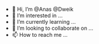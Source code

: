 - 👋 Hi, I’m @Anas @Dweik
- 👀 I’m interested in ...
- 🌱 I’m currently learning ...
- 💞️ I’m looking to collaborate on ...
- 📫 How to reach me ...

<!---
AnasDw/AnasDw is a ✨ special ✨ repository because its `README.md` (this file) appears on your GitHub profile.
You can click the Preview link to take a look at your changes.
--->
